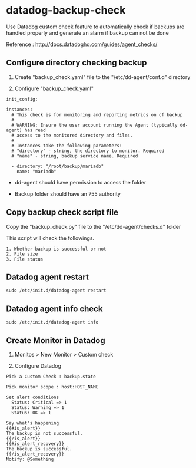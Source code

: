 # datadog-backup-check

Use Datadog custom check feature to automatically check if backups are handled properly and generate an alarm if backup can not be done

Reference : http://docs.datadoghq.com/guides/agent_checks/

## Configure directory checking backup

1. Create "backup_check.yaml" file to the "/etc/dd-agent/conf.d" directory

2. Configure "backup_check.yaml"
```
init_config:
 
instances:
  # This check is for monitoring and reporting metrics on cf backup
  #
  # WARNING: Ensure the user account running the Agent (typically dd-agent) has read
  # access to the monitored directory and files.
  #
  # Instances take the following parameters:
  # "directory" - string, the directory to monitor. Required
  # "name" - string, backup service name. Required
 
  - directory: "/root/backup/mariadb"
    name: "mariadb"
```

* dd-agent should have permission to access the folder

* Backup folder should have an 755 authority

## Copy backup check script file

Copy the "backup_check.py" file to the "/etc/dd-agent/checks.d" folder

This script will check the followings.
```
1. Whether backup is successful or not
2. File size
3. File status
```

## Datadog agent restart
```
sudo /etc/init.d/datadog-agent restart
```

## Datadog agent info check
```
sudo /etc/init.d/datadog-agent info
```

## Create Monitor in Datadog

1. Monitos > New Monitor > Custom check

2. Configure Datadog
```
Pick a Custom Check : backup.state

Pick monitor scope : host:HOST_NAME

Set alert conditions
  Status: Critical => 1
  Status: Warning => 1
  Status: OK => 1
  
Say what's happening
{{#is_alert}}
The backup is not successful.
{{/is_alert}}
{{#is_alert_recovery}}
The backup is successful.
{{/is_alert_recovery}}
Notify: @Something
```
  
